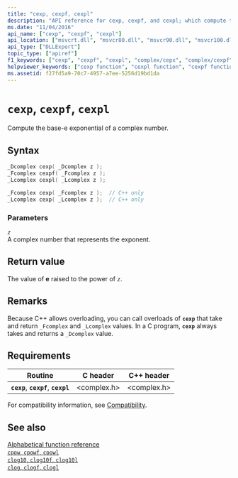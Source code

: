 ```yaml
---
title: "cexp, cexpf, cexpl"
description: "API reference for cexp, cexpf, and cexpl; which compute the base-e exponential of a complex number."
ms.date: "11/04/2016"
api_name: ["cexp", "cexpf", "cexpl"]
api_location: ["msvcrt.dll", "msvcr80.dll", "msvcr90.dll", "msvcr100.dll", "msvcr100_clr0400.dll", "msvcr110.dll", "msvcr110_clr0400.dll", "msvcr120.dll", "msvcr120_clr0400.dll", "ucrtbase.dll", "api-ms-win-crt-math-l1-1-0.dll"]
api_type: ["DLLExport"]
topic_type: ["apiref"]
f1_keywords: ["cexp", "cexpf", "cexpl", "complex/cepx", "complex/cexpf", "complex/cexpl"]
helpviewer_keywords: ["cexp function", "cexpl function", "cexpf function"]
ms.assetid: f27fd5a9-70c7-4957-a7ee-5256d19bd1da
---
```

# `cexp`, `cexpf`, `cexpl`

Compute the base-e exponential of a complex number.

## Syntax

```C
_Dcomplex cexp( _Dcomplex z );
_Fcomplex cexpf( _Fcomplex z );
_Lcomplex cexpl( _Lcomplex z );

_Fcomplex cexp( _Fcomplex z );  // C++ only
_Lcomplex cexp( _Lcomplex z );  // C++ only
```

### Parameters

*`z`*\
A complex number that represents the exponent.

## Return value

The value of **e** raised to the power of *`z`*.

## Remarks

Because C++ allows overloading, you can call overloads of **`cexp`** that take and return `_Fcomplex` and `_Lcomplex` values. In a C program, **`cexp`** always takes and returns a `_Dcomplex` value.

## Requirements

|Routine|C header|C++ header|
|-------------|--------------|------------------|
|**`cexp`**, **`cexpf`**, **`cexpl`**|\<complex.h>|\<complex.h>|

For compatibility information, see [Compatibility](../compatibility.md).

## See also

[Alphabetical function reference](crt-alphabetical-function-reference.md)\
[`cpow`, `cpowf`, `cpowl`](cpow-cpowf-cpowl.md)\
[`clog10`, `clog10f`, `clog10l`](clog10-clog10f-clog10l.md)\
[`clog`, `clogf`, `clogl`](clog-clogf-clogl.md)
